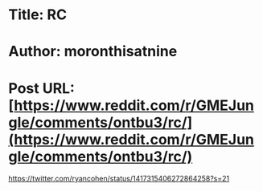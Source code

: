 # Title: RC
# Author: moronthisatnine
# Post URL: [https://www.reddit.com/r/GMEJungle/comments/ontbu3/rc/](https://www.reddit.com/r/GMEJungle/comments/ontbu3/rc/)


https://twitter.com/ryancohen/status/1417315406272864258?s=21